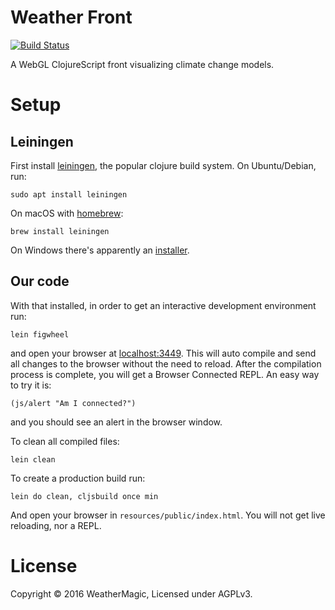 # Weather Front

[![Build Status](https://travis-ci.org/WeatherMagic/weather-front.svg?branch=master)](https://travis-ci.org/WeatherMagic/weather-front)

A WebGL ClojureScript front visualizing climate change models.


# Setup

## Leiningen

First install [leiningen](http://leiningen.org/), the popular clojure
build system. On Ubuntu/Debian, run:

    sudo apt install leiningen

On macOS with [homebrew](http://brew.sh/):

    brew install leiningen

On Windows there's apparently an [installer](http://leiningen-win-installer.djpowell.net/).


## Our code

With that installed, in order to get an interactive development
environment run:

    lein figwheel

and open your browser at [localhost:3449](http://localhost:3449/).
This will auto compile and send all changes to the browser without the
need to reload. After the compilation process is complete, you will
get a Browser Connected REPL. An easy way to try it is:

    (js/alert "Am I connected?")

and you should see an alert in the browser window.

To clean all compiled files:

    lein clean

To create a production build run:

    lein do clean, cljsbuild once min

And open your browser in `resources/public/index.html`. You will not
get live reloading, nor a REPL.

# License

Copyright © 2016 WeatherMagic, Licensed under AGPLv3.
